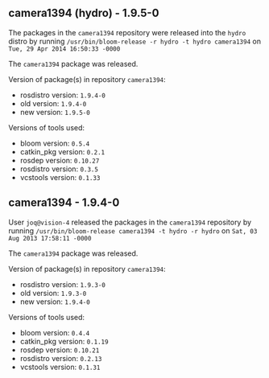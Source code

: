 ## camera1394 (hydro) - 1.9.5-0

The packages in the `camera1394` repository were released into the `hydro` distro by running `/usr/bin/bloom-release -r hydro -t hydro camera1394` on `Tue, 29 Apr 2014 16:50:33 -0000`

The `camera1394` package was released.

Version of package(s) in repository `camera1394`:
- rosdistro version: `1.9.4-0`
- old version: `1.9.4-0`
- new version: `1.9.5-0`

Versions of tools used:
- bloom version: `0.5.4`
- catkin_pkg version: `0.2.1`
- rosdep version: `0.10.27`
- rosdistro version: `0.3.5`
- vcstools version: `0.1.33`


## camera1394 - 1.9.4-0

User `joq@vision-4` released the packages in the `camera1394` repository by running `/usr/bin/bloom-release camera1394 -t hydro -r hydro` on `Sat, 03 Aug 2013 17:58:11 -0000`

The `camera1394` package was released.

Version of package(s) in repository `camera1394`:
- rosdistro version: `1.9.3-0`
- old version: `1.9.3-0`
- new version: `1.9.4-0`

Versions of tools used:
- bloom version: `0.4.4`
- catkin_pkg version: `0.1.19`
- rosdep version: `0.10.21`
- rosdistro version: `0.2.13`
- vcstools version: `0.1.31`


